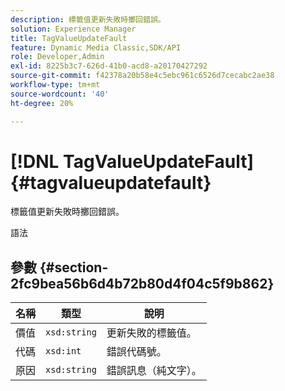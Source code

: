 ```yaml
---
description: 標籤值更新失敗時擲回錯誤。
solution: Experience Manager
title: TagValueUpdateFault
feature: Dynamic Media Classic,SDK/API
role: Developer,Admin
exl-id: 8225b3c7-626d-41b0-acd8-a20170427292
source-git-commit: f42378a20b58e4c5ebc961c6526d7cecabc2ae38
workflow-type: tm+mt
source-wordcount: '40'
ht-degree: 20%

---
```


# [!DNL TagValueUpdateFault]{#tagvalueupdatefault}

標籤值更新失敗時擲回錯誤。

語法

## 參數 {#section-2fc9bea56b6d4b72b80d4f04c5f9b862}

| 名稱 | 類型 | 說明 |
|---|---|---|
| 價值 | `xsd:string` | 更新失敗的標籤值。 |
| 代碼 | `xsd:int` | 錯誤代碼號。 |
| 原因 | `xsd:string` | 錯誤訊息（純文字）。 |
